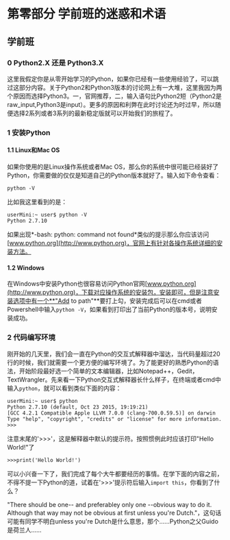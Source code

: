 # 第零部分  学前班的迷惑和术语
## 学前班
### 0 Python2.X 还是 Python3.X
这里我假定你是从零开始学习的Python，如果你已经有一些使用经验了，可以跳过这部分内容。关于Python2和Python3版本的讨论网上有一大堆，这里我因为两个原因而选择Python3。一，官网推荐，二，输入语句比Python2短（Python2是raw_input,Python3是input）。更多的原因和利弊在此时讨论还为时过早，所以随便选择2系列或者3系列的最新稳定版就可以开始我们的旅程了。
### 1 安装Python
#### 1.1 Linux和Mac OS
如果你使用的是Linux操作系统或者Mac OS，那么你的系统中很可能已经装好了Python，你需要做的仅仅是知道自己的Python版本就好了。输入如下命令查看：

    python -V

比如我这里看到的是：

    userMini:~ user$ python -V 
    Python 2.7.10
如果出现*-bash: python: command not found*类似的提示那么你应该访问[www.python.org](http://www.python.org)，官网上有针对各操作系统详细的安装方法。
#### 1.2 Windows
在Windows中安装Python也很容易访问Python官网[www.python.org](http://www.python.org)，下载对应操作系统的安装包，安装即可，但是注意安装选项中有一个**"Add to path"**要打上勾，安装完成后可以在cmd或者Powershell中输入`python -V`，如果看到打印出了当前Python的版本号，说明安装成功。
### 2 代码编写环境
刚开始的几天里，我们会一直在Python的交互式解释器中溜达，当代码量超过20行的时候，我们就需要一个更方便的编写环境了。为了能更好的熟悉Python的语法，开始阶段最好选一个简单的文本编辑器，比如Notepad++，Gedit，TextWrangler。先来看一下Python交互式解释器长什么样子，在终端或者cmd中输入`python`，就可以看到类似下面的内容：

    userMini:~ user$ python
    Python 2.7.10 (default, Oct 23 2015, 19:19:21) 
    [GCC 4.2.1 Compatible Apple LLVM 7.0.0 (clang-700.0.59.5)] on darwin
    Type "help", "copyright", "credits" or "license" for more information.
    >>>
注意末尾的'>>>'，这是解释器中默认的提示符。按照惯例此时应该打印"Hello World!"了

    >>>print('Hello World!')
可以小兴奋一下了，我们完成了每个大牛都要经历的事情。在学下面的内容之前，不得不提一下Python的道，试着在'>>>'提示符后输入`import this`，你看到了什么？

"There should be one-- and preferabley only one --obvious way to do it. Although that way may not be obvious at first unless you're Dutch."，这句话可能有同学不明白unless you're Dutch是什么意思，那个……Python之父Guido是荷兰人……